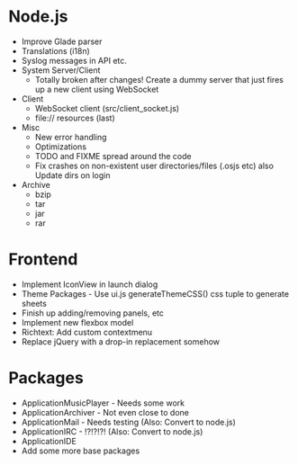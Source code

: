 # Node.js
* Improve Glade parser
* Translations (i18n)
* Syslog messages in API etc.
* System Server/Client
  - Totally broken after changes!
    Create a dummy server that just fires up a new client
    using WebSocket
* Client
  - WebSocket client (src/client_socket.js)
  - file:// resources (last)
* Misc
  - New error handling
  - Optimizations
  - TODO and FIXME spread around the code
  - Fix crashes on non-existent user directories/files (.osjs etc)
    also Update dirs on login
* Archive
  - bzip
  - tar
  - jar
  - rar

# Frontend
* Implement IconView in launch dialog
* Theme Packages - Use ui.js generateThemeCSS() css tuple to generate sheets
* Finish up adding/removing panels, etc
* Implement new flexbox model
* Richtext: Add custom contextmenu
* Replace jQuery with a drop-in replacement somehow

# Packages
* ApplicationMusicPlayer - Needs some work
* ApplicationArchiver - Not even close to done
* ApplicationMail - Needs testing (Also: Convert to node.js)
* ApplicationIRC - !?!?!?! (Also: Convert to node.js)
* ApplicationIDE
* Add some more base packages
